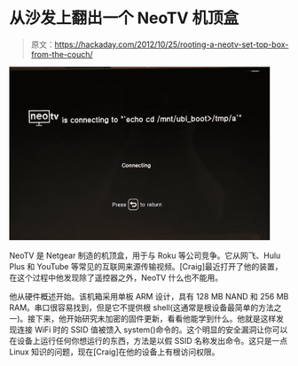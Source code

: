 # 从沙发上翻出一个 NeoTV 机顶盒

> 原文：<https://hackaday.com/2012/10/25/rooting-a-neotv-set-top-box-from-the-couch/>

![](img/207d6538149c1e1cad95401e5a65761a.png "rooting-neotv-from-the-couch")

NeoTV 是 Netgear 制造的机顶盒，用于与 Roku 等公司竞争。它从网飞、Hulu Plus 和 YouTube 等常见的互联网来源传输视频。[Craig]最近打开了他的装置，在这个过程中他发现除了遥控器之外，NeoTV 什么也不能用。

他从硬件概述开始。该机箱采用单板 ARM 设计，具有 128 MB NAND 和 256 MB RAM。串口很容易找到，但是它不提供根 shell(这通常是根设备最简单的方法之一)。接下来，他开始研究未加密的固件更新，看看他能学到什么。他就是这样发现连接 WiFi 时的 SSID 值被馈入 system()命令的。这个明显的安全漏洞让你可以在设备上运行任何你想运行的东西，方法是以假 SSID 名称发出命令。这只是一点 Linux 知识的问题，现在[Craig]在他的设备上有根访问权限。